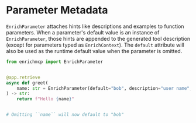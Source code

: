 # Parameter Metadata

`EnrichParameter` attaches hints like descriptions and examples to function parameters.
When a parameter's default value is an instance of `EnrichParameter`, those hints
are appended to the generated tool description (except for parameters typed as
`EnrichContext`). The `default` attribute will also be used as the runtime default
value when the parameter is omitted.

```python
from enrichmcp import EnrichParameter


@app.retrieve
async def greet(
    name: str = EnrichParameter(default="bob", description="user name", examples=["bob"]),
) -> str:
    return f"Hello {name}"


# Omitting ``name`` will now default to "bob"
```
